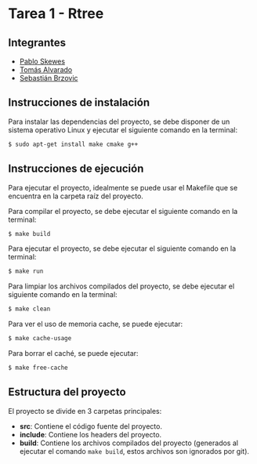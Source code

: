 # Tarea 1 - Rtree

## Integrantes
- [Pablo Skewes](https://github.com/pabloskewes/)
- [Tomás Alvarado]()
- [Sebastián Brzovic]()

## Instrucciones de instalación
Para instalar las dependencias del proyecto, se debe disponer de un sistema operativo Linux y ejecutar el siguiente comando en la terminal:
```bash
$ sudo apt-get install make cmake g++
```

## Instrucciones de ejecución
Para ejecutar el proyecto, idealmente se puede usar el Makefile que se encuentra en la carpeta raíz del proyecto. 

Para compilar el proyecto, se debe ejecutar el siguiente comando en la terminal:
```bash
$ make build
```

Para ejecutar el proyecto, se debe ejecutar el siguiente comando en la terminal:
```bash
$ make run
```

Para limpiar los archivos compilados del proyecto, se debe ejecutar el siguiente comando en la terminal:
```bash
$ make clean
```

Para ver el uso de memoria cache, se puede ejecutar:
```bash
$ make cache-usage
```

Para borrar el caché, se puede ejecutar:
```bash
$ make free-cache
```

## Estructura del proyecto
El proyecto se divide en 3 carpetas principales:
- **src**: Contiene el código fuente del proyecto.
- **include**: Contiene los headers del proyecto.
- **build**: Contiene los archivos compilados del proyecto (generados al ejecutar el comando `make build`, estos archivos son ignorados por git).